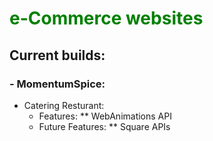 # <span style="color:green">e-Commerce websites</span>

## Current builds:
### - MomentumSpice:
* Catering Resturant:
   * Features:
      ** WebAnimations API
   * Future Features:
      ** Square APIs

